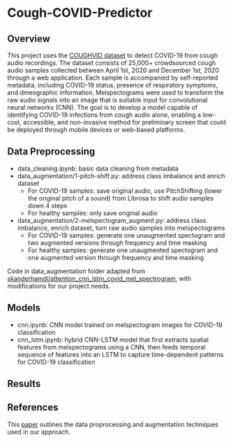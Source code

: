 # Cough-COVID-Predictor
## Overview
This project uses the [COUGHVID dataset](https://zenodo.org/records/4498364#.Yi8m2RDP1MD) to detect COVID-19 from cough audio recordings. The dataset consists of 25,000+ crowdsourced cough audio samples collected between April 1st, 2020 and December 1st, 2020 through a web application. Each sample is accompanied by self-reported metadata, including COVID-19 status, presence of respiratory symptoms, and dmeographic information. Melspectograms were used to transform the raw audio signals into an image that is suitable input for convolutional neural networks (CNN). The goal is to develop a model capable of identifying COVID-19 infections from cough audio alone, enabling a low-cost, accessible, and non-invasive method for preliminary screen that could be deployed through mobile devices or web-based platforms.
## Data Preprocessing
- data_cleaning.ipynb: basic data cleaning from metadata
- data_augmentation/1-pitch-shift.py: address class imbalance and enrich dataset
  - For COVID-19 samples: save original audio, use PitchShifting (lower the original pitch of a sound) from Librosa to shift audio samples down 4 steps
  - For healthy samples: only save original audio
- data_augmentation/2-melspectogram_augment.py: address class imbalance, enrich dataset, turn raw audio samples into melspectograms
  - For COVID-19 samples: generate one unaugmented spectogram and two augmented versions through frequency and time masking
  - For healthy samples: generate one unaugmented spectogram and one augmented version through frequency and time masking

Code in data_augmentation folder adapted from [skanderhamdi/attention_cnn_lstm_covid_mel_spectrogram](https://github.com/skanderhamdi/attention_cnn_lstm_covid_mel_spectrogram), with modifications for our project needs.
## Models
- cnn.ipynb: CNN model trained on melspectogram images for COVID-19 classification
- cnn_lstm.ipynb: hybrid CNN-LSTM model that first extracts spatial features from melspectograms using a CNN, then feeds temporal sequence of features into an LSTM to capture time-dependent patterns for COVID-19 classification
## Results

## References
This [paper](https://link.springer.com/article/10.1007/s10844-022-00707-7) outlines the data proprocessing and augmentation techniques used in our approach. 
